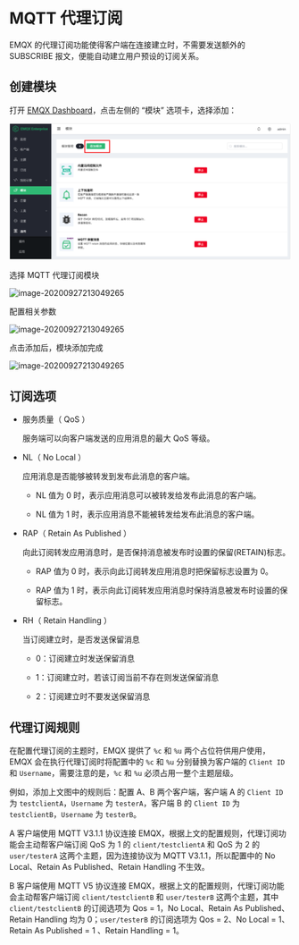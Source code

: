 # MQTT 代理订阅

EMQX 的代理订阅功能使得客户端在连接建立时，不需要发送额外的 SUBSCRIBE 报文，便能自动建立用户预设的订阅关系。

## 创建模块

打开 [EMQX Dashboard](http://127.0.0.1:18083/#/modules)，点击左侧的 “模块” 选项卡，选择添加：

![image-20200927213049265](./assets/modules.png)

选择 MQTT 代理订阅模块

![image-20200927213049265](./assets/mod_subscriptions_1.png)

配置相关参数

![image-20200927213049265](./assets/mod_subscriptions_2.png)

点击添加后，模块添加完成

![image-20200927213049265](./assets/mod_subscriptions_3.png)

## 订阅选项

+   服务质量（ QoS ）

    服务端可以向客户端发送的应用消息的最大 QoS 等级。

+   NL（ No Local ）

    应用消息是否能够被转发到发布此消息的客户端。

    - NL 值为 0 时，表示应用消息可以被转发给发布此消息的客户端。

    - NL 值为 1 时，表示应用消息不能被转发给发布此消息的客户端。

+   RAP（ Retain As Published ）

    向此订阅转发应用消息时，是否保持消息被发布时设置的保留(RETAIN)标志。

    - RAP 值为 0 时，表示向此订阅转发应用消息时把保留标志设置为 0。

    - RAP 值为 1 时，表示向此订阅转发应用消息时保持消息被发布时设置的保留标志。

+   RH（ Retain Handling ）

    当订阅建立时，是否发送保留消息

    - 0：订阅建立时发送保留消息

    - 1：订阅建立时，若该订阅当前不存在则发送保留消息

    - 2：订阅建立时不要发送保留消息

## 代理订阅规则

在配置代理订阅的主题时，EMQX 提供了 `%c` 和 `%u` 两个占位符供用户使用，EMQX 会在执行代理订阅时将配置中的 `%c` 和 `%u` 分别替换为客户端的 `Client ID` 和 `Username`，需要注意的是，`%c` 和 `%u` 必须占用一整个主题层级。

例如，添加上文图中的规则后：配置 A、B 两个客户端，客户端 A 的 `Client ID` 为 `testclientA`，`Username` 为 `testerA`，客户端 B 的 `Client ID` 为 `testclientB`，`Username` 为 `testerB`。

A 客户端使用 MQTT V3.1.1 协议连接 EMQX，根据上文的配置规则，代理订阅功能会主动帮客户端订阅 QoS 为 1 的 `client/testclientA` 和 QoS 为 2 的 `user/testerA` 这两个主题，因为连接协议为 MQTT V3.1.1，所以配置中的 No Local、Retain As Published、Retain Handling 不生效。

B 客户端使用 MQTT V5 协议连接 EMQX，根据上文的配置规则，代理订阅功能会主动帮客户端订阅 `client/testclientB` 和 `user/testerB` 这两个主题，其中 `client/testclientB` 的订阅选项为 Qos = 1，No Local、Retain As Published、Retain Handling 均为 0；`user/testerB` 的订阅选项为 Qos = 2、No Local = 1、Retain As Published = 1 、Retain Handling = 1。